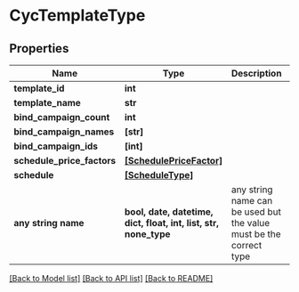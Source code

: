 # CycTemplateType


## Properties
Name | Type | Description | Notes
------------ | ------------- | ------------- | -------------
**template_id** | **int** |  | [optional] 
**template_name** | **str** |  | [optional] 
**bind_campaign_count** | **int** |  | [optional] 
**bind_campaign_names** | **[str]** |  | [optional] 
**bind_campaign_ids** | **[int]** |  | [optional] 
**schedule_price_factors** | [**[SchedulePriceFactor]**](SchedulePriceFactor.md) |  | [optional] 
**schedule** | [**[ScheduleType]**](ScheduleType.md) |  | [optional] 
**any string name** | **bool, date, datetime, dict, float, int, list, str, none_type** | any string name can be used but the value must be the correct type | [optional]

[[Back to Model list]](../README.md#documentation-for-models) [[Back to API list]](../README.md#documentation-for-api-endpoints) [[Back to README]](../README.md)


